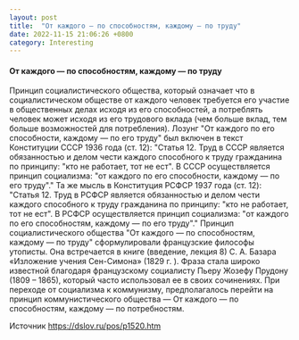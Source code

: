 ```yaml
---
layout: post
title:  "От каждого — по способностям, каждому — по труду"
date: 2022-11-15 21:06:26 +0800
category: Interesting
---
```

#### От каждого — по способностям, каждому — по труду

 Принцип социалистического общества, 
  который означает что в 
  социалистическом обществе от 
  каждого человек требуется его 
  участие в общественных делах 
  исходя из его способностей, а 
  потреблять человек может исходя из его трудового 
  вклада (чем больше вклад, тем больше возможностей для 
 потребления).
  Лозунг "От каждого по его способности, каждому — по его труду" был включен 
 в текст Конституции СССР 1936 года (ст. 12):
	 "Статья 12. Труд в СССР является обязанностью и делом чести каждого способного к труду гражданина по принципу: 
 "кто не работает, тот не ест".
	 В СССР осуществляется принцип социализма: "от каждого по его способности, каждому — по его труду"."
Та же мысль в Конституция РСФСР 1937 года (ст. 12):
	  "Статья 12. Труд в РСФСР является обязанностью и делом чести каждого способного к труду 
 гражданина по принципу: 
 "кто не работает, тот не ест".
	В РСФСР осуществляется принцип социализма: "от каждого по его способностям, каждому — по его труду"."
  Принцип социалистического общества "От каждого — по способностям, каждому — по труду" 
 сформулировали французские 
   философы утописты. Она встречается в книге (введение, лекция 8) С. А. Базара «Изложение 
 учения Сен-Симона» (1829 г.
  ). Фраза стала широко известной благодаря французскому социалисту Пьеру Жозефу Прудону (1809 – 
 1865), который часто использовал ее в своих сочинениях.
 При переходе от социализма к коммунизму, предполагалось перейти на принцип коммунистического 
 общества — От каждого — по способностям, каждому — по потребностям.

Источник <https://dslov.ru/pos/p1520.htm> 

